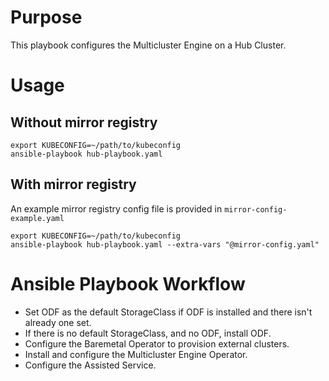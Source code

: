 # Purpose
This playbook configures the Multicluster Engine on a Hub Cluster.
# Usage
## Without mirror registry
```
export KUBECONFIG=~/path/to/kubeconfig
ansible-playbook hub-playbook.yaml
```
## With mirror registry
An example mirror registry config file is provided in ```mirror-config-example.yaml```
```
export KUBECONFIG=~/path/to/kubeconfig
ansible-playbook hub-playbook.yaml --extra-vars "@mirror-config.yaml"
```
# Ansible Playbook Workflow
* Set ODF as the default StorageClass if ODF is installed and there isn't already one set.
* If there is no default StorageClass, and no ODF, install ODF.
* Configure the Baremetal Operator to provision external clusters.
* Install and configure the Multicluster Engine Operator.
* Configure the Assisted Service.
